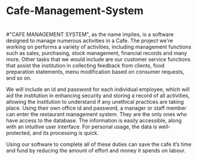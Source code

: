 # Cafe-Management-System
#
#"CAFE MANAGEMENT SYSTEM", as the name implies, is a software designed to manage numerous activities in a Cafe. The project we're working on performs a variety of activities, including management functions such as sales, purchasing, stock management, financial records and many more. Other tasks that we would include are our customer service functions that assist the institution in collecting feedback from clients, food preparation statements, menu modification based on consumer requests, and so on.

We will include an id and password for each individual employee, which will aid the institution in enhancing security and storing a record of all activities, allowing the institution to understand if any unethical practices are taking place. Using their own office id and password, a manager or staff member can enter the restaurant management system. They are the only ones who have access to the database. The information is easily accessible, along with an intuitive user interface. For personal usage, the data is well-protected, and its processing is quick.

Using our software to complete all of these duties can save the cafe it’s time and fund by reducing the amount of effort and money it spends on labour.
